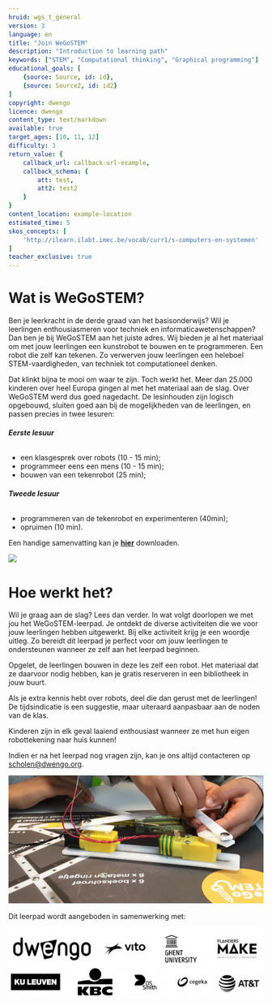 ```yaml
---
hruid: wgs_t_general
version: 3
language: en
title: "Join WeGoSTEM"
description: "Introduction to learning path"
keywords: ["STEM", "Computational thinking", "Graphical programming"]
educational_goals: [
    {source: Source, id: id}, 
    {source: Source2, id: id2}
]
copyright: dwengo
licence: dwengo
content_type: text/markdown
available: true
target_ages: [10, 11, 12]
difficulty: 3
return_value: {
    callback_url: callback-url-example,
    callback_schema: {
        att: test,
        att2: test2
    }
}
content_location: example-location
estimated_time: 5
skos_concepts: [
    'http://ilearn.ilabt.imec.be/vocab/curr1/s-computers-en-systemen'
]
teacher_exclusive: true
---
```

# Wat is WeGoSTEM?

Ben je leerkracht in de derde graad van het basisonderwijs? Wil je leerlingen enthousiasmeren voor techniek en informaticawetenschappen? Dan ben je bij WeGoSTEM aan het juiste adres. Wij bieden je al het materiaal om met jouw leerlingen een kunstrobot te bouwen en te programmeren. Een robot die zelf kan tekenen. Zo verwerven jouw leerlingen een heleboel STEM-vaardigheden, van techniek tot computationeel denken.

Dat klinkt bijna te mooi om waar te zijn. Toch werkt het. Meer dan 25.000 kinderen over heel Europa gingen al met het materiaal aan de slag. Over WeGoSTEM werd dus goed nagedacht. De lesinhouden zijn logisch opgebouwd, sluiten goed aan bij de mogelijkheden van de leerlingen, en passen precies in twee lesuren:

###### **Eerste lesuur**
* een klasgesprek over robots (10 - 15 min);
* programmeer eens een mens (10 - 15 min);
* bouwen van een tekenrobot (25 min);
  
###### **Tweede lesuur**
* programmeren van de tekenrobot en experimenteren (40min);
* opruimen (10 min).

Een handige samenvatting kan je 
[**hier**](embed/WeGoSTEMoverzichtleerkrachten.pdf "Samenvatting WeGoSTEM") 
downloaden. 

![](@youtube/https://www.youtube.com/embed/RqyxGvzavCw)


# Hoe werkt het?

Wil je graag aan de slag? Lees dan verder. In wat volgt doorlopen we met jou het WeGoSTEM-leerpad. Je ontdekt de diverse activiteiten die we voor jouw leerlingen hebben uitgewerkt. Bij elke activiteit krijg je een woordje uitleg. Zo bereidt dit leerpad je perfect voor om jouw leerlingen te ondersteunen wanneer ze zelf aan het leerpad beginnen.

Opgelet, de leerlingen bouwen in deze les zelf een robot. Het materiaal dat ze daarvoor nodig hebben, kan je gratis reserveren in een bibliotheek in jouw buurt.

Als je extra kennis hebt over robots, deel die dan gerust met de leerlingen! De tijdsindicatie is een suggestie, maar uiteraard aanpasbaar aan de noden van de klas. 

Kinderen zijn in elk geval laaiend enthousiast wanneer ze met hun eigen robottekening naar huis kunnen!

Indien er na het leerpad nog vragen zijn, kan je ons altijd contacteren op [scholen@dwengo.org](scholen@dwengo.org"mail").

![](embed/WeGoSTEM_Front.jpg "close-up")

Dit leerpad wordt aangeboden in samenwerking met:

![](embed/WeGoSTEM_Sponsors.png "sponsors")
